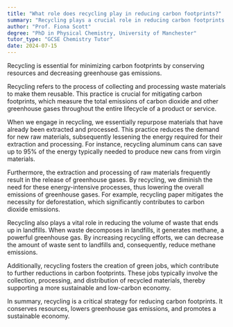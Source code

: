 ```yaml
---
title: "What role does recycling play in reducing carbon footprints?"
summary: "Recycling plays a crucial role in reducing carbon footprints by conserving resources and reducing greenhouse gas emissions."
author: "Prof. Fiona Scott"
degree: "PhD in Physical Chemistry, University of Manchester"
tutor_type: "GCSE Chemistry Tutor"
date: 2024-07-15
---
```


Recycling is essential for minimizing carbon footprints by conserving resources and decreasing greenhouse gas emissions.

Recycling refers to the process of collecting and processing waste materials to make them reusable. This practice is crucial for mitigating carbon footprints, which measure the total emissions of carbon dioxide and other greenhouse gases throughout the entire lifecycle of a product or service.

When we engage in recycling, we essentially repurpose materials that have already been extracted and processed. This practice reduces the demand for new raw materials, subsequently lessening the energy required for their extraction and processing. For instance, recycling aluminum cans can save up to $95\%$ of the energy typically needed to produce new cans from virgin materials.

Furthermore, the extraction and processing of raw materials frequently result in the release of greenhouse gases. By recycling, we diminish the need for these energy-intensive processes, thus lowering the overall emissions of greenhouse gases. For example, recycling paper mitigates the necessity for deforestation, which significantly contributes to carbon dioxide emissions.

Recycling also plays a vital role in reducing the volume of waste that ends up in landfills. When waste decomposes in landfills, it generates methane, a powerful greenhouse gas. By increasing recycling efforts, we can decrease the amount of waste sent to landfills and, consequently, reduce methane emissions.

Additionally, recycling fosters the creation of green jobs, which contribute to further reductions in carbon footprints. These jobs typically involve the collection, processing, and distribution of recycled materials, thereby supporting a more sustainable and low-carbon economy.

In summary, recycling is a critical strategy for reducing carbon footprints. It conserves resources, lowers greenhouse gas emissions, and promotes a sustainable economy.
    
